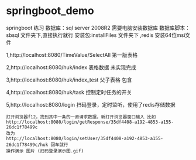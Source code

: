 # springboot_demo
springboot 练习
数据库：sql server 2008R2 需要电脑安装数据库
数据库脚本：sbsql 文件夹下,直接执行就行
安装包:installFiles 文件夹下 ,redis 安装64位msi文件

1,http://localhost:8080/TimeValue/SelectAll 第一版表格

2,http://localhost:8080/huk/index  表格数据 未实现完成

3,http://localhost:8080/huk/index_test 父子表格 包含

4,http://localhost:8080/huk/task 控制定时任务的开关

5,http://localhost:8080/login 扫码登录，定时监听，使用了redis存储数据

	打开浏览器f12，找到其中一条的一直请求数据，新打开浏览器窗口输入 比如
	http://localhost:8080/login/getResponse/35df4408-a192-4853-a155-26dc1f78499c
	改为
	http://localhost:8080/login/setUser/35df4408-a192-4853-a155-26dc1f78499c/huk 回车就行
	操作演示 图片 (扫码登录演示图.gif)
